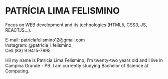 # PATRÍCIA LIMA FELISMINO 

Focus on WEB development and its technologies (HTML5, CSS3, JS, REACTJS...).

 E-mail: patriciafelismino12@gmail.com     
 Instagram: @patricia_l.felismino_            
 Cell:(83) 9 9415-7995

Hi! my name is Patricia Lima Felismino, I'm twenty-two years old and I live in Campina Grande - PB. I am currently studying Bachelor of Science at Computing.

